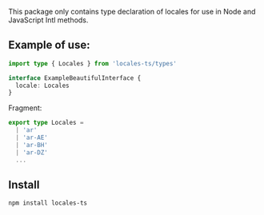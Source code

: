 This package only contains type declaration of locales for use in Node and JavaScript Intl methods.

## Example of use:

```typescript
import type { Locales } from 'locales-ts/types'

interface ExampleBeautifulInterface {
  locale: Locales
}
```

Fragment:

```typescript
export type Locales =
  | 'ar'
  | 'ar-AE'
  | 'ar-BH'
  | 'ar-DZ'
  ...
```

## Install

```
npm install locales-ts

```
